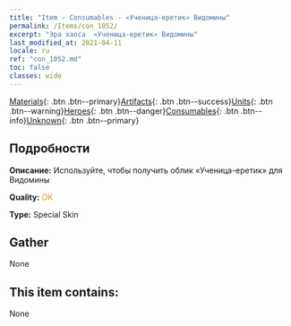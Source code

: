 ```yaml
---
title: "Item - Consumables - «Ученица-еретик» Видомины"
permalink: /Items/con_1052/
excerpt: "Эра хаоса  «Ученица-еретик» Видомины"
last_modified_at: 2021-04-11
locale: ru
ref: "con_1052.md"
toc: false
classes: wide
---
```

 [Materials](/ru/Items/){: .btn .btn--primary}[Artifacts](/ru/Items/Artifacts/){: .btn .btn--success}[Units](/ru/Items/Units/){: .btn .btn--warning}[Heroes](/ru/Items/Heroes/){: .btn .btn--danger}[Consumables](/ru/Items/Consumables/){: .btn .btn--info}[Unknown](/ru/Items/Unknown/){: .btn .btn--primary}

## Подробности
 **Описание:** Используйте, чтобы получить облик «Ученица-еретик» для Видомины

 **Quality:** <span style="color: #FF8C00">OK</span>

 **Type:** Special Skin

## Gather

  None

## This item contains:

  None


